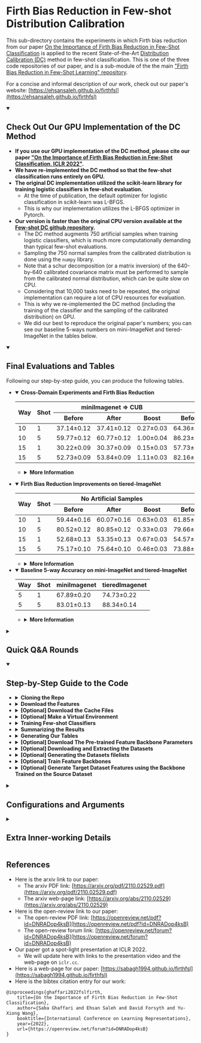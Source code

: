 # Firth Bias Reduction in Few-shot Distribution Calibration
This sub-directory contains the experiments in which Firth bias reduction from our paper [On the Importance of Firth Bias Reduction in Few-Shot Classification](https://openreview.net/pdf?id=DNRADop4ksB) is applied to the recent State-of-the-Art [Distribution Calibration (DC)](https://openreview.net/pdf?id=JWOiYxMG92s) method in few-shot classification. This is one of the three code repositories of our paper, and is a sub-module of the the main ["Firth Bias Reduction in Few-Shot Learning" repository](https://github.com/ehsansaleh/firth_bias_reduction). 

For a concise and informal description of our work, check out our paper's website: [https://ehsansaleh.github.io/firthfsl](https://ehsansaleh.github.io/firthfsl)

<details open>
<summary><h2>Check Out Our GPU Implementation of the DC Method</h2></summary>
 
  * **If you use our GPU implementation of the DC method, please cite our paper ["On the Importance of Firth Bias Reduction in Few-Shot Classification, ICLR 2022"](#references).**
  * **We have re-implemented the DC method so that the few-shot classification runs entirely on GPU.**
  * **The original DC implementation utilized the scikit-learn library for training logistic classifiers in few-shot evaluation.**
    * At the time of publication, the default optimizer for logistic classification in scikit-learn was L-BFGS.
    * This is why our implementation utilizes the L-BFGS optimizer in Pytorch.
  * **Our version is faster than the original CPU version available at the [Few-shot DC github repository](https://github.com/ShuoYang-1998/Few_Shot_Distribution_Calibration).**
    * The DC method augments 750 artificial samples when training logistic classifiers, which is much more computationally demanding than typical few-shot evaluations.
    * Sampling the 750 normal samples from the calibrated distribution is done using the `numpy` library. 
    * Note that a schur decomposition (or a matrix inversion) of the 640-by-640 calibrated covariance matrix must be performed to sample from the calibrated normal distribution, which can be quite slow on CPU.
    * Considering that 10,000 tasks need to be repeated, the original implementation can require a lot of CPU resources for evaluation.
    * This is why we re-implemented the DC method (including the training of the classifier and the sampling of the calibrated distribution) on GPU. 
    * We did our best to reproduce the original paper's numbers; you can see our baseline 5-ways numbers on mini-ImageNet and tiered-ImageNet in the tables below.
  
</details>

<details open>
<summary><h2>Final Evaluations and Tables</h2></summary>
 
Following our step-by-step guide, you can produce the following tables.
  + <details open>
    <summary><strong>Cross-Domain Experiments and Firth Bias Reduction</strong></summary>

    <div align="center">
    <table><thead><tr><th rowspan="2">Way</th><th rowspan="2">Shot</th><th colspan="3">miniImagenet =&gt; CUB</th><th colspan="3">tieredImagenet =&gt; CUB</th></tr><tr><th>      Before     </th><th>After</th><th>Boost</th><th>Before</th><th>After</th><th>Boost</th></tr></thead><tbody><tr><td>10</td><td>1</td><td>37.14±0.12</td><td>37.41±0.12</td><td>0.27±0.03</td><td>64.36±0.16</td><td>64.52±0.16</td><td>0.15±0.03</td></tr><tr><td>10</td><td>5</td><td>59.77±0.12</td><td>60.77±0.12</td><td>1.00±0.04</td><td>86.23±0.10</td><td>86.66±0.09</td><td>0.43±0.03</td></tr><tr><td>15</td><td>1</td><td>30.22±0.09</td><td>30.37±0.09</td><td>0.15±0.03</td><td>57.73±0.13</td><td>57.73±0.13</td><td>0.00±0.00</td></tr><tr><td>15</td><td>5</td><td>52.73±0.09</td><td>53.84±0.09</td><td>1.11±0.03</td><td>82.16±0.09</td><td>83.05±0.08</td><td>0.89±0.03</td></tr></tbody></table>
    </div>
 
    + <details>
      <summary><strong>More Information</strong></summary>

      * This table was generated at [`tables/crossdomain.csv`](./tables/crossdomain.csv).
      * The relavant configs can be found at the [`configs/1_mini2CUB`](./configs/1_mini2CUB) and [`configs/2_tiered2CUB`](./configs/2_tiered2CUB) directories.
     </details>
 
   </details>

  + <details open>
    <summary><strong>Firth Bias Reduction Improvements on tiered-ImageNet</strong></summary>
 
    <div align="center">
    <table><thead><tr><th rowspan="2">Way</th><th rowspan="2">Shot</th><th colspan="3">No Artificial Samples </th><th colspan="3">750-Artificial Samples </th></tr><tr><th>Before</th><th>After</th><th>Boost</th><th>Before</th><th>After</th><th>Boost</th></tr></thead><tbody><tr><td>10</td><td>1</td><td>59.44±0.16</td><td>60.07±0.16</td><td>0.63±0.03</td><td>61.85±0.16</td><td>61.90±0.16</td><td>0.05±0.02</td></tr><tr><td>10</td><td>5</td><td>80.52±0.12</td><td>80.85±0.12</td><td>0.33±0.03</td><td>79.66±0.12</td><td>80.07±0.12</td><td>0.42±0.04</td></tr><tr><td>15</td><td>1</td><td>52.68±0.13</td><td>53.35±0.13</td><td>0.67±0.03</td><td>54.57±0.13</td><td>54.62±0.13</td><td>0.05±0.02</td></tr><tr><td>15</td><td>5</td><td>75.17±0.10</td><td>75.64±0.10</td><td>0.46±0.03</td><td>73.88±0.11</td><td>74.40±0.11</td><td>0.53±0.04</td></tr></tbody></table>
    </div>
    
    + <details>
      <summary><strong>More Information</strong></summary>
 
      * This table was generated at [`tables/tiered.csv`](./tables/tiered.csv).
      * The relavant configs for this table can be found at the [`configs/3_tiered2tiered`](./configs/3_tiered2tiered) directory.
      </details>
 
    </details>

  + <details open>
    <summary><strong>Baseline 5-way Accuracy on mini-ImageNet and tiered-ImageNet</strong></summary>
 
    <div align="center">

    | Way  	| Shot 	| miniImagenet   	| tieredImagenet 	|
    |------	|------	|----------------	|----------------	|
    | 5    	| 1    	| 67.89±0.20 	| 74.73±0.22 	|
    | 5    	| 5    	| 83.01±0.13 	| 88.34±0.14 	|
    </div>
 
    + <details>
      <summary><strong>More Information</strong></summary>
 
      * This table was generated at [`tables/5ways_mini_tiered.csv`](./tables/5ways_mini_tiered.csv).
      * The relavant configs for this table can be found at the [`configs/4_5ways`](./configs/4_5ways) directory.
      * For mini-imagenet, the results are either in a statistical tie or slightly better than the values reported in the [Few-shot Distribution Calibration paper](https://openreview.net/pdf?id=JWOiYxMG92s).
      * For tiered-imagenet, we could not reproduce the DC paper's numbers. While we [reported this mismatch](https://github.com/ShuoYang-1998/Few_Shot_Distribution_Calibration/issues/30) to the DC paper authors, the issue has not been resolved yet at the time of writing. (**Update**: The DC authors closed the entire issues section on their github repository, so we may never get the answer).
        * Apparently, the tiered-ImageNet results were added to the DC paper in the rebuttals period.
        * Since the original code was not updated after the rebuttals, the original DC repository cannot run the tiered-Imagenet experiments as-is, and there are a few missing lines of code which may be the key to this difference.
        * As soon as we hear back from the DC authors, we will try to update our code accordingly.
      </details>
    </details>

</details>

<details>
<summary><h2>Quick Q&A Rounds</h2></summary>

1. **Question**: Give me a quick-starter code to start reproducing the paper trainings on a GPU?
   ```bash
   git clone https://github.com/ehsansaleh/firth_bias_reduction.git
   cd ./firth_bias_reduction/code_dcf
   ./features/download.sh
   ./main.sh
   ```
---------
2. **Question**: Give me a simple python command to run?
   ```bash
   python main.py --device "cuda:0" --configid "1_mini2CUB/5s10w_0aug" 
   ```

    <details>
    <summary><strong>More Information</strong></summary> 
    
      * This will run the configuration specifed at [`./configs/1_mini2CUB/5s10w_0aug.json`](./configs/1_mini2CUB/5s10w_0aug.json).
      * This will store the generated outputs periodically at `./results/1_mini2CUB/5s10w_0aug.csv`.
     </details>

---------
3. **Question**: How can I reproduce the paper tables?

   ```bash
   make summary
   make figures
   make tables
   ```
  
   <details>
   <summary><strong>More Information</strong></summary>
   
   1. If you have run new classifier trainings by either `./main.sh` or `python main.py`, then run `make summary`. Otherwise, skip this step. This command will collect the csv files from the `./results` directory, and process them into a single summarized file at [`./summary/test2test.csv`](./summary/test2test.csv).
   2. Run `make tables` in case you're interested about the raw numbers at the [`./tables`](./tables) directory.
   
   </details>


---------
4. **Question**: I have my own code and I do not want to use your code. How can I apply the Firth bias reduction to my own loss?

   ```python
   ce_loss = nn.CrossEntropyLoss()
   ce_term = ce_loss(logits, target)
  
   log_probs = logits - torch.logsumexp(logits, dim=-1, keepdim=True)
   firth_term = -log_probs.mean()
  
   loss = ce_term + lam * firth_term
   loss.backward()
   ```
   
   * Alternatively, you can use the `label_smoothing` keyword argument in [`nn.CrossEntropyLoss`](https://pytorch.org/docs/stable/generated/torch.nn.CrossEntropyLoss.html). 
  
   * Remember that this Firth formulation is only true for 1-layer logistic and cosine classifiers. For more complex networks, the FIM's log-determinant must be worked out.
  
---------
   <details>
   <summary>4. <strong>Question:</strong> You seem to have too many directories, files, and a fancy structure. Explain the whole thing as simple as possible?</summary>
   
   
     
   ```
                    ./main.sh or
                   python main.py                  make summary                  make tables   
   configs/*.json ================> results/*.csv =============> summary/*.csv ===============> tables/*
                         /\                                                            
                         ||
            (below is    ||
             optional    ||
              parts)     ||
                         ||                        python save_features.py                   
                         ======= features/*.pkl <========================== checkpoints/*.tar
                                       /\
                                       ||
                                       ||
                                    Datasets/*
   ```

   The top horizontal line is the important one for our work.

   </details>
  
---------
   <details>
   <summary>5. <strong>Question:</strong> What are the python environment package requirements?</summary>
   
   * We ran the code using `python 3.8`.
     
   * The classifier training code mainly needs `numpy`, `torch`, `torchvision`, and `pandas`.
     
   * For generating the figures, you also need `matplotlib`, `seaborn`, etc.
     
   * If you don't like messing up with your own environment, just run `make venv` in the terminal. This will create a virtual environment at `./venv` and install our specified dependencies. Our shell scripts (e.g., `./mai.sh`) will automatically activate and use this environment once it exists.
     
   * If you'd like our shell scripts to use and activate your own conda/virtualenv environment, feel free to edit the `.env.sh` under the environement activation section and add your custom activation lines. We source the `.env.sh` code in all of our shell scripts, so your changes will automatically have a global effect.
     
   </details>

</details>

<details open>
<summary><h2>Step-by-Step Guide to the Code</h2></summary>
   
+  <details>
   <summary><strong>Cloning the Repo</strong></summary>

   +  <details open>
      <summary><strong>[Option 1] Cloning All Three Repositories of Our Paper</strong></summary>
 
      1. `git clone --recursive https://github.com/ehsansaleh/firth_bias_reduction.git`
      2. `cd firth_bias_reduction/code_dcf`
      </details>
 
   +  <details>
      <summary><strong>[Option 2] Cloning This Repository Alone</strong></summary>
 
      1. `git clone https://github.com/sabagh1994/code_dcf.git`
      2. `cd code_dcf`
      </details>

   </details>
   
+  <details>
   <summary><strong>Download the Features</strong></summary>

   1. To use our pre-computed features, run `./features/download.sh`

   </details>
 
+  <details>
   <summary><strong>[Optional] Download the Cache Files</strong></summary>

   1. To use our pre-generated random-state cache files, run `./cache/download.sh`.
   2. These files essentially determine the few-shot task classes and their support and query sets.
   2. This downloading step can be skipped since the code can re-generate these files automatically.
   3. We only provided these files for better reproducibility and possibly faster initial run times.

   </details>
   
+  <details>
   <summary><strong>[Optional] Make a Virtual Environment</strong></summary>
   
   1. Activate your favorite python version (we used 3.8).
   2. Run `make venv`.
   3. This will take a few minutes, and about 1 GB in storage.
   4. The virtual environment with all dependencies will be installed at `./venv`.
   5. You can run `source ./venv/bin/activate` to activate the venv.
   6. Our shell scripts check for the existence of `venv`, and will use/activate it.
   
   </details>

+  <details>
   <summary><strong>Training Few-shot Classifiers</strong></summary>
   
   +  <details>
      <summary><strong>[Manual Approach]</strong></summary>
   
      * To fire up some training yourself, run

        `python main.py --device cuda:0 --configid "4_5ways/mini2mini_1s5w_750aug"`
      * This command will read the `./configs/4_5ways/mini2mini_1s5w_750aug.json` config as input.
      * The computed accuracy statistics would be saved at  `./results/4_5ways/mini2mini_1s5w_750aug.csv`.
      * Typically, this config may take 20 minutes to finish on a P100 or a V100 GPU.
      </details>
   
   +  <details open>
      <summary><strong>[Shell Script's Automated Array]</strong></summary>

      * Check-out and run [`./main.sh`](./main.sh).
      * The shell script performs some inital sanity checks and activations.
      * Then it will go through the `CFGPREFIXLIST` config array sequentially.
      * Feel free to add or take off configs from the array. 
      </details>
   
   </details>

+  <details>
   <summary><strong>Summarizing the Results</strong></summary>

   Run `make summary` 
   +  <details>
      <summary><strong>The Summary Output</strong></summary>

      This step generates the following 2 files.
      1. [`./summary/test.csv`](./summary/test.csv) summarizes the accuracy statistics on the novel split.
      2. [`./summary/test2test.csv`](./summary/test2test.csv) summarizes what happens when you apply the validated coefficients.
         * That is, what the accuracy improvements are when you pick the best coefficient from the validation set and apply it to the novel set.

      You can use these summarized CSV files to generate your own plots. Basically, `./summary/test2test.csv` has all the data we showed in our paper.
      </details>
   
   +  <details>
      <summary><strong>More Information</strong></summary

      Here are some pointers to understand what `make summary` just did:
      1. In the previous step, you have run a bunch of Few-shot classification tasks 
         1. on different datasets and augmentation settings,
         2. both when the firth bias reduction was turned on or off,
         3. etc.
      2. The statistics for each task were computed and stored in csv files in the results directory.
      3. Now, you wish to see how much difference Firth made after validation. 
         * This is what we call the summarization step.
      3. During the summarization
         1. we take all the generated `./results/*.csv` files from the previous step, and
         2. summarize them into a single small csv file at [`./summary/test2test.csv`](./summary/test2test.csv). 
      4. The [`./summary/test2test.csv`](./summary/test2test.csv) file includes
         1. the validated coefficients, 
         2. the average un-regularized accuracy values,
         3. the average accuracy improvement at test time, and
         4. what the error/confidence intervals look like

      as response columns. Each row will denote a specific configuration (e.g., dataset, number of shots, number of ways, etc. combination) averaged over many tasks.
       
      </details>

   </details>

+  <details>
   <summary><strong>Generating Our Tables</strong></summary>

   Run `make tables`. 
   
   * This will refresh the contents of the `tables` directory with new tex/csv tables.
   
   </details>

+  <details>
   <summary><strong>[Optional] Download The Pre-trained Feature Backbone Parameters</strong></summary>
   
   Run  `./checkpoints/download.sh`
  
    * These files were produced by the S2M2 project, and published at [their google drive](https://drive.google.com/drive/folders/1S-t56H8YWzMn3sjemBcwMtGuuUxZnvb_). The `./checkpoints/download.sh` only automates the downloading and placement process.
   
   </details>

+  <details>
   <summary><strong>[Optional] Downloading and Extracting the Datasets</strong></summary>
   
      Run `./Datasets/download.sh`
      
      1. Before you start, you should know that this can take a long time and a lot of storage.
  
         * For mini-imagenet, the download size is about 6.28 GBs, and the tar ball gets extracted to 60,000 files.
  
         * For CUB, the download size is about 1.06 GBs, and the tar ball gets extracted to 11,788 files.
  
         * For tiered-imagenet, the download size is about 82 GBs (divided into 6 download parts), and it ends up creating 779,165 files.
 
         * For CIFAR-FS, the download size is about 161 MBs, and the tar ball gets extracted to 60,000 files.
  
      2. This shell script will download and extract the mini-imagenet and CUB datasets by default.
         
      3. For tiered-imagenet, you can run `./Datasets/download.sh tiered`.
        
         * We suggest that you first do a plain `./Datasets/download.sh` run, since the other datasets are smaller to download and easier to check.
            
         * The tiered-imagnet dataset that we used is about 82GBs after compression into a single tar-ball. 
  
         * We divided this tar-ball into 6 parts, and the shell script will take care of stitching them together for extracting the images. 
  
         * If you want to save space after everything was extracted, you can manually remove these downloaded part files.
     
      4. For CIFAR-FS, you can run `./Datasets/download.sh cifar`.
      
      5. The script checks the existence and the MD5 hash of the downloaded files before downloading them. 
  
         * If the files already exist and are not damaged, the script will exit gracefully without downloading or extracting any files. 
         
   </details>

+  <details>
   <summary><strong>[Optional] Generating the Datasets filelists</strong></summary>
   
      Run `make filelists`
      
      1. You need to have the datasets downloaded and extracted before performing this step.
  
      2. One of the generated outputs is `./filelists/miniImagenet/base.json` for example.

         * The [`filelists/download.sh`](./filelists/download.sh) script downloads a set of template json filelists. 
           * The template json files include a list of image filenames and labels in the order we used them.
           * The template json files only include relative image paths, which should be converted to absolute paths using the `filelists/json_maker.py`](./filelists/json_maker.py) script.
  
         * The [`filelists/json_maker.py`](./filelists/json_maker.py) script generates these json files for all the `base`, `val`, and `novel` splits, and all the `miniImagenet`, `tieredImagenet`, `CUB` datasets by default.
  
         * You can specify your own list of splits and datasets at [`filelists/json_maker.py`](./filelists/json_maker.py) if you do not want all of the combinations to be generated. Look for and modify the `dataset_names` and `splits` variables to your liking in the python script.
  
         * The [`filelists/json_maker.py`](./filelists/json_maker.py) script makes random checks for the existence of the actual image files with a 1 percent chance.
     
      3. The feature generation scripts (e.g., `save_features.py`) use the generated `json` files as a reference for construcing datasets and data-loaders in pytorch. 
         
   </details>
 
+  <details>
   <summary><strong>[Optional] Train Feature Backbones</strong></summary>
    
    * You can use our [`code_s2m2rf`](https://github.com/ehsansaleh/firth_bias_reduction/tree/main/code_s2m2rf) project or the [original S2M2 project](https://github.com/nupurkmr9/S2M2_fewshot) to train new feature backbones.
    * Once you obtained new feature backbones, you can replace the trained checkpoints in the `checkpoints` directory or add new ones.
   
   </details>

   
+  <details>
   <summary><strong>[Optional] Generate Target Dataset Features using the Backbone Trained on the Source Dataset</strong></summary>
   
     * Here is a minimal python example:
       ```bash
       source .env.sh
       python save_features.py --source-dataset <source_dataset_name> \
                               --target-dataset <target_dataset_name> \
                               --split <split_name> --method S2M2_R \
                               --model WideResNet28_10
       ```
  
     * Our [`save_features.py`](./save_features.py) script is a modification of the [DC github repository's `save_plk.py` script](https://github.com/ShuoYang-1998/Few_Shot_Distribution_Calibration/blob/master/save_plk.py). 
 
     * By default, the pretrained backbones saved in the [`checkpoints`](./checkpoints) directory are used to generate the features.

     * The `split_name` can be chosen from `val`, `novel`, and `base`.
     
     * The `source_dataset_name` is the dataset on which the backbone is trained. It can be set to `miniImagenet`, `tieredImagenet`, and `CUB`. These are the datasets used for our paper's experiments.
 
     * The `target_dataset_name` is the dataset for which the features are extracted. It can be set to `miniImagenet`, `tieredImagenet`, and `CUB`.
 
     * Note that each time you run `save_features.py`, you will get a different ordering of the data points. 
       * This is because the `shuffle` argument for the `dataloader` is `True` in the original [script in DC github repository](https://github.com/ShuoYang-1998/Few_Shot_Distribution_Calibration/blob/5aab53eb4b5f102119ce9c71a6fda8b528cba48f/data/datamgr.py#L60).
       * We would have controlled this randomness by disabling the `shuffle` argument, but we noticed this issue only recently. 
       * Feel free to set `shuffle=True` if you want to disable this source of randomness. 
       * To reproduce the results of our paper, simply stick with the downloaded features since they have the same ordering we used in our paper.
  
   </details>

</details>
   
<details>
<summary><h2>Configurations and Arguments</h2></summary>

+ <details open>
  <summary><strong>Example</strong></summary>

  We have included all the configurations used to produce our papaer's results in the [`./configs`](./configs) directory. 

  There are a total of 16 json config files for the cross-domain experiments, and 8 config files for the tiered-imagenet dataset experiments.

  You can take a look at [`configs/1_mini2CUB/5s10w_0aug.json`](configs/1_mini2CUB/5s10w_0aug.json) for an example:
  ```json
  {
    "rng_seed": 0,
    "n_tasks": 10000,
    "source_dataset": "miniImagenet",
    "target_dataset": "CUB",
    "backbone_arch": "WideResNet28_10",
    "backbone_method": "S2M2_R",
    "n_shots_list": [5],
    "n_ways_list": [10],
    "split_list": ["novel"],
    "n_aug_list": [0],
    "firth_coeff_list": [0.0, 1.0],
    "n_query": 15,
    "dc_tukey_lambda": 0.5,
    "dc_k": 2,
    "dc_alpha": 0.21,
    "lbfgs_iters": 100,
    "store_results": true,
    "dump_period": 10000,
    "torch_threads": null
  }
  ```
  
  Our code runs the cartesian product of all arguments ending with `_list`. 
    * For instance, there is `2=1*1*1*1*2` different settings to try in the above config file.
    * Each of these settings runs 10,000 tasks, creating a total of 20,000 tasks to perform for this file.
 
  **Notes on Firth Coefficient Validation**: This project performed the validation of firth coefficient in a different manner than the other two [`code_firth`](https://github.com/ehsansaleh/firth_bias_reduction/tree/main/code_firth) and [`code_s2m2rf`](https://github.com/ehsansaleh/firth_bias_reduction/tree/main/code_s2m2rf) projcets.
     * Due to the time crunch at the review time, we did not run a full array of firth coefficients on both the validation and novel sets. 
     * Instead, we ran a small number of tasks for validation, identified the best firth coefficient in each setting, and then only ran the picked coefficient on the novel set with 10,000 tasks.
     * This approach reduced the computational cost by an order of magnitude.
     * The picked coefficients for each setting is specified in the config files.
     * For example, you can see in [`./configs/3_tiered2tiered/5s10w_0aug.json`](./configs/3_tiered2tiered/5s10w_0aug.json) that `"firth_coeff_list"` was set to `[0.0, 1.0]`. This means that the best firth coefficient was validated to be 1.
  </details>
  
+ <details>
  <summary><strong>Brief Argument Descriptions</strong></summary>
  
  * `"rng_seed"` determine the random seed to generate the set of 10,000 few-shot tasks.
  * `"n_tasks"` determines the number of few-shot tasks for evaluation of the approach.
  * `"source_dataset"` is the source dataset in cross-domain experiments.
    * This is the dataset from which the base classes for distribution calibration come from. 
    * That is, the `k` nearst neighbor classes for DC are chosen from the base split of the source dataset.
    * The features are extracted by a backbone network trained on the base split of the source dataset. 
    * The source dataset should be one of the `"miniImagenet"`, `"CUB"`, or `"tieredImagenet"` options.
  * `"targe_dataset"` is the targe dataset in cross-domain experiments.
    * This is the dataset from which the evaluation images and classes (novel or validation) are chosen.
    * The features used are extracted by the backbone trained on the base class of the source dataset. 
    * The target dataset should be one of the `"miniImagenet"`, `"CUB"`, or `"tieredImagenet"` options.
    * For _traditional non-cross-domain_ settings, you can set the source and target datasets to be the same. 
      * For example, all the json files under the [`configs/3_tiered2tiered`](./configs/3_tiered2tiered) and [`configs/4_5ways`](./configs/4_5ways) directories use the same target as the source dataset.
  * `"backbone_arch"` specifies the feature backbone architucture to use.
    * We only used the `WideResNet28_10` model in our experiments.
  * `"backbone_method"` specifies the feature backbone training algorithm to evaluate.
    * We only used feature backbones trained with the `S2M2_R` method in our experiments.
  * `"n_shots_list"` specifies a list of number of shots to test.
  * `"n_ways_list"` specifies a list of number of classes to perform few-shot classification tasks over.
  * `"split_list"` is a list of data splits to go through:
    * It should be a subset of `["base", "val", "novel"]`.
  * `"n_aug_list"` specifies a list of number of augmentation samples.
    * The augmented samples are sampled from the calibrated normal distribution.
    * The DC method suggests a default value of 750 for this step.
  * `"firth_coeff_list"` specifies a list of firth bias reduction coefficients to iterate over. 
  * `"n_query"` is the number of query samples to evaluate the accuracy the few-shot classifiers.
  * `"dc_tukey_lambda"` is the Tukey transformation parameter used to calibrate the normal distribution of features.
  * `"dc_k"` specifies the number of nearst neighbor base classes used to calibrate the normal distribution of features.
  * `"dc_alpha"` specifies the `alpha` parameter used calibrate the normal distributuion's convariance matrix.
  * `"lbfgs_iters"` specifies the number of L-BFGS iterations to train the few-shot classifier.
  * `"store_results"` should mostly be set to true, so that the python script writes its results in a `./results/*.csv` file.
    * If you just want to take dry-runs to check for code integrity, you can turn this option off.
  * `"torch_threads"` sets the number of torch threads.
    * This is just in case you wanted to train the classifiers on a CPU device. 
    * The code was optimized to require minimal CPU usage if a GPU was provided.
    * Therefore, you can safely set this to a small number when using a GPU.
    * You can set this option to `null` to keep the default value PyTorch sets.
  * `"dump_period"` specifies the number of CSV lines that need to be buffered before flushing them to the disk. 
    * This was set to a large value to prevent frequent disk dumps and causing system call over-heads.

  </details>

</details>

<details>
<summary><h2>Extra Inner-working Details</h2></summary>

+ <details>
  <summary><strong>Downloading the Files</strong></summary>

    You can find the google-drive download link embedded in the download shell-scripts. For example, take the following snippet from the [`./features/download.sh`](./features/download.sh) script:
     ```commandline
     FILEID="1nf_WeD7fcEAu2BLD-FLfKRaAtcoseSoO"
     FILENAME="features.tar"
     GDRIVEURL="https://drive.google.com/file/d/1nf_WeD7fcEAu2BLD-FLfKRaAtcoseSoO/view?usp=sharing"
     PTHMD5FILE="features.md5"
     REMOVETARAFTERDL="1"
     gdluntar ${FILEID} ${FILENAME} ${GDRIVEURL} ${PTHMD5FILE} ${REMOVETARAFTERDL}
     ```
     This means that you can manually
     1. download the file from [`https://drive.google.com/file/d/1nf_WeD7fcEAu2BLD-FLfKRaAtcoseSoO/view?usp=sharing`](https://drive.google.com/file/d/1nf_WeD7fcEAu2BLD-FLfKRaAtcoseSoO/view?usp=sharing),
     2. name it `features.tar`,
     3. optionally, verify its checksum from `features.md5`, and then
     4. untar it yourself, and you'll be in business!
     5. The `REMOVETARAFTERDL=1` option causes the script to remove the downloaded tar file upon completion.

    The function `gdluntar` from [`./utils/bashfuncs.sh`](./utils/bashfuncs.sh) is used to automatically download the files. We have been using this method for downloading google-drive files for quite a few years, and it's been stable so far. In the event there was a breaking change in google's api, please let us know and feel free to edit this function if you know a better G-drive download method in the meantime.
  
  </details>

+ <details>
  <summary><strong>Python Environments and Libraries</strong></summary>

  The [`.env.sh`](./.env.sh) checks for the existence of this virtual environment, and if it detects its existence, it will automatically activate and use it in our shell scripts. You can change this behavior by replacing the `[[ -f ${SCRIPTDIR}/venv/bin/activate ]] && source ${SCRIPTDIR}/venv/bin/activate` line with your own custom environment activation commands (such as `conda activate` or similar ones).

  </details>
  
</details>
   
## References
* Here is the arxiv link to our paper:
  * The arxiv PDF link: [https://arxiv.org/pdf/2110.02529.pdf](https://arxiv.org/pdf/2110.02529.pdf)
  * The arxiv web-page link: [https://arxiv.org/abs/2110.02529](https://arxiv.org/abs/2110.02529)
* Here is the open-review link to our paper:
  * The open-review PDF link: [https://openreview.net/pdf?id=DNRADop4ksB](https://openreview.net/pdf?id=DNRADop4ksB)
  * The open-review forum link: [https://openreview.net/forum?id=DNRADop4ksB](https://openreview.net/forum?id=DNRADop4ksB)
* Our paper got a spot-light presentation at ICLR 2022.
  * We will update here with links to the presentation video and the web-page on `iclr.cc`.
* Here is a web-page for our paper: [https://sabagh1994.github.io/firthfsl](https://sabagh1994.github.io/firthfsl)
* Here is the bibtex citation entry for our work:
```
@inproceedings{ghaffari2022fslfirth,
    title={On the Importance of Firth Bias Reduction in Few-Shot Classification},
    author={Saba Ghaffari and Ehsan Saleh and David Forsyth and Yu-Xiong Wang},
    booktitle={International Conference on Learning Representations},
    year={2022},
    url={https://openreview.net/forum?id=DNRADop4ksB}
}
```
